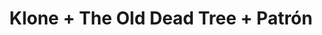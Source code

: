 ---
layout: post
category: concert
title: Klone + The Old Dead Tree + Patrón
artists: 
- Klone
- The Old Dead Tree
- Patrón
place: 
- Trabendo
country: France
city: Paris
---